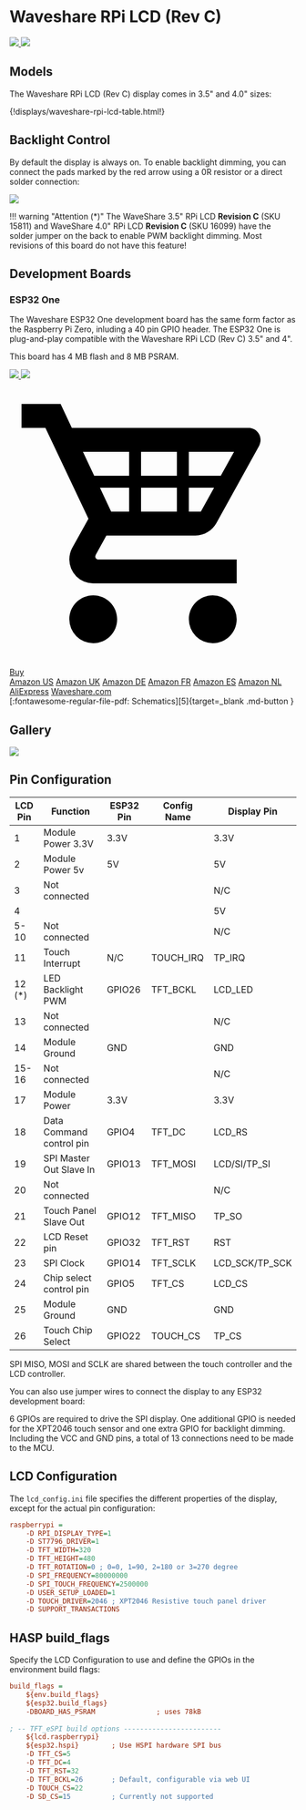 <h1>Waveshare RPi LCD (Rev C)</h1>

<div class="row justify-content-center">
        <a href="../../assets/images/displays/waveshare-rpi-40-front.jpg" data-toggle="lightbox" data-gallery="example-gallery" class="col-sm-4" data-title="WaveShare 4.0&quot; RPi LCD (Rev C)" data-footer="Copyright © 2021, Waveshare, All Rights Reserved - Used with permission">
            <img src="../../assets/images/displays/waveshare-rpi-40-front.jpg" class="img-fluid">
        </a>
        <a href="../../assets/images/displays/waveshare-rpi-40-back.jpg" data-toggle="lightbox" data-gallery="example-gallery" class="col-sm-4" data-title="WaveShare 4.0&quot; RPi LCD (Rev C)" data-footer="Copyright © 2021, Waveshare, All Rights Reserved - Used with permission">
            <img src="../../assets/images/displays/waveshare-rpi-40-back.jpg" class="img-fluid">
        </a>
</div>

## Models

The Waveshare RPi LCD (Rev C) display comes in 3.5" and 4.0" sizes:

{!displays/waveshare-rpi-lcd-table.html!}



## Backlight Control

By default the display is always on. To enable backlight dimming, you can connect the pads marked by the red arrow using a 0R resistor or a direct solder connection:

<div class="row justify-content-center">
    <a href="../../assets/images/displays/waveshare-rpi-35-backlight.jpg" data-toggle="lightbox" data-gallery="example-gallery" class="col-sm-6" data-title="WaveShare 3.5&quot; RPi LCD (Rev C) Backlight Jumper" data-footer="Copyright © 2021, Waveshare, All Rights Reserved - Used with permission">
            <img src="../../assets/images/displays/waveshare-rpi-35-backlight.jpg" class="img-fluid">
    </a>
</div>

!!! warning "Attention (*)"
    The WaveShare 3.5" RPi LCD **Revision C** (SKU 15811) and WaveShare 4.0" RPi LCD **Revision C** (SKU 16099) have the solder jumper on the back to enable PWM backlight dimming.
    Most revisions of this board do not have this feature!


## Development Boards

### ESP32 One

The Waveshare ESP32 One development board has the same form factor as the Raspberry Pi Zero, inluding a 40 pin GPIO header.
The ESP32 One is plug-and-play compatible with the Waveshare RPi LCD (Rev C) 3.5" and 4".

This board has 4 MB flash and 8 MB PSRAM.

<div class="row justify-content-center">
    <a href="../../assets/images/displays/waveshare-esp32-one-front.jpg" data-toggle="lightbox" data-gallery="example-gallery" class="col-sm-4" data-title="WaveShare ESP32 One" data-footer="Copyright © 2021, Waveshare, All Rights Reserved - Used with permission">
                <img src="../../assets/images/displays/waveshare-esp32-one-front.jpg" class="img-fluid">
    </a>
    <a href="../../assets/images/displays/waveshare-esp32-one-pinout.jpg" data-toggle="lightbox" data-gallery="example-gallery" class="col-sm-4" data-title="WaveShare ESP32 One Pinout" data-footer="Copyright © 2021, Waveshare, All Rights Reserved - Used with permission">
                <img src="../../assets/images/displays/waveshare-esp32-one-pinout.jpg" class="img-fluid">
    </a>
</div>

<div class="dropdown show">
    <a class="md-button md-button--primary dropdown-toggle" href="#" role="button" id="dropdownMenuLink"
        data-toggle="dropdown" aria-haspopup="true" aria-expanded="false"> <span class="twemoji"><svg
                xmlns="http://www.w3.org/2000/svg" viewBox="0 0 24 24">
                <path
                    d="M19 20c0 1.11-.89 2-2 2a2 2 0 0 1-2-2c0-1.11.89-2 2-2a2 2 0 0 1 2 2M7 18c-1.11 0-2 .89-2 2a2 2 0 0 0 2 2c1.11 0 2-.89 2-2s-.89-2-2-2m.2-3.37-.03.12c0 .14.11.25.25.25H19v2H7a2 2 0 0 1-2-2c0-.35.09-.68.24-.96l1.36-2.45L3 4H1V2h3.27l.94 2H20c.55 0 1 .45 1 1 0 .17-.05.34-.12.5l-3.58 6.47c-.34.61-1 1.03-1.75 1.03H8.1l-.9 1.63M8.5 11H10V9H7.56l.94 2M11 9v2h3V9h-3m3-1V6h-3v2h3m3.11 1H15v2h1l1.11-2m1.67-3H15v2h2.67l1.11-2M6.14 6l.94 2H10V6H6.14z">
                </path>
            </svg></span> Buy </a>
    <div class="dropdown-menu" aria-labelledby="dropdownMenuLink">
        <a class="dropdown-item md-typeset__table" target="_blank" href="https://www.amazon.com/dp/B08TBB2R2G/">Amazon
            US</a>
        <a class="dropdown-item md-typeset__table" target="_blank" href="https://www.amazon.co.uk/dp/B08TBB2R2G/">Amazon
            UK</a>
        <a class="dropdown-item md-typeset__table" target="_blank" href="https://www.amazon.de/dp/B08TBB2R2G/">Amazon
            DE</a>
        <a class="dropdown-item md-typeset__table" target="_blank" href="https://www.amazon.fr/dp/B08TBB2R2G/">Amazon
            FR</a>
        <a class="dropdown-item md-typeset__table" target="_blank" href="https://www.amazon.es/dp/B08TBB2R2G/">Amazon
            ES</a>
        <a class="dropdown-item md-typeset__table" target="_blank" href="https://www.amazon.nl/dp/B08TBB2R2G/">Amazon
            NL</a>
        <div class="dropdown-divider"></div>
        <a class="dropdown-item md-typeset__table" target="_blank"
            href="https://s.click.aliexpress.com/e/_AYV2FF">AliExpress</a>
        <a class="dropdown-item md-typeset__table" target="_blank"
            href="https://www.waveshare.com/esp32-one.htm">Waveshare.com</a>
    </div>
</div>
[:fontawesome-regular-file-pdf: Schematics][5]{target=_blank .md-button }


## Gallery

<div class="row justify-content-center">
    <a href="../../assets/images/builds/telemetry-plate.png" data-toggle="lightbox" data-gallery="example-gallery" class="col-sm-4" data-title="Telemetry panel" data-footer="Waveshare RPi LCD (Rev C) display with ESP32 One board">
        <img src="../../assets/images/builds/telemetry-plate.png" class="img-fluid">
    </a>
</div>


## Pin Configuration

LCD Pin |Function          |ESP32 Pin  |Config Name|Display Pin |
------|--------------------|-----------|-----------|------------|
1     |Module Power 3.3V   |3.3V       |           |3.3V
2     |Module Power 5v     |5V         |           |5V
3     | Not connected      |           |           |N/C
4     |                    |           |           |5V
5-10  | Not connected      |           |           |N/C
11    | Touch Interrupt    |N/C        |TOUCH_IRQ  |TP_IRQ
12 (*)| LED Backlight PWM  |GPIO26     |TFT_BCKL   |LCD_LED
13    | Not connected      |           |           |N/C
14    |Module Ground       |GND        |           |GND
15-16 | Not connected      |           |           |N/C
17    |Module Power        |3.3V       |           |3.3V
18    |Data Command control pin|GPIO4  |TFT_DC     |LCD_RS
19    |SPI Master Out Slave In |GPIO13 |TFT_MOSI   |LCD/SI/TP_SI
20    |Not connected       |           |           |N/C
21    |Touch Panel Slave Out|GPIO12    |TFT_MISO   |TP_SO
22    |LCD Reset pin       |GPIO32     |TFT_RST    |RST
23    |SPI Clock           |GPIO14     |TFT_SCLK   |LCD_SCK/TP_SCK
24    |Chip select control pin|GPIO5   |TFT_CS     |LCD_CS
25    |Module Ground	   |GND        |           |GND
26    |Touch Chip Select   |GPIO22     |TOUCH_CS   |TP_CS

SPI MISO, MOSI and SCLK are shared between the touch controller and the LCD controller.

You can also use jumper wires to connect the display to any ESP32 development board:

6 GPIOs are required to drive the SPI display. One additional GPIO is needed for the XPT2046 touch sensor and one extra GPIO for backlight dimming.
Including the VCC and GND pins, a total of 13 connections need to be made to the MCU.


## LCD Configuration

The `lcd_config.ini` file specifies the different properties of the display, except for the actual pin configuration:

```ini linenums="1"
raspberrypi =
    -D RPI_DISPLAY_TYPE=1
    -D ST7796_DRIVER=1
    -D TFT_WIDTH=320
    -D TFT_HEIGHT=480
    -D TFT_ROTATION=0 ; 0=0, 1=90, 2=180 or 3=270 degree
    -D SPI_FREQUENCY=80000000
    -D SPI_TOUCH_FREQUENCY=2500000
    -D USER_SETUP_LOADED=1
    -D TOUCH_DRIVER=2046 ; XPT2046 Resistive touch panel driver
    -D SUPPORT_TRANSACTIONS
```

## HASP build_flags

Specify the LCD Configuration to use and define the GPIOs in the environment build flags:

```ini linenums="1"
build_flags =
    ${env.build_flags}
    ${esp32.build_flags}
    -DBOARD_HAS_PSRAM               ; uses 78kB
    
; -- TFT_eSPI build options ------------------------
    ${lcd.raspberrypi}
    ${esp32.hspi}        ; Use HSPI hardware SPI bus
    -D TFT_CS=5
    -D TFT_DC=4
    -D TFT_RST=32
    -D TFT_BCKL=26       ; Default, configurable via web UI
    -D TOUCH_CS=22
    -D SD_CS=15          ; Currently not supported
```

[1]: https://www.waveshare.com/4inch-rpi-lcd-c.htm
[2]: https://www.aliexpress.com/item/32976207190.html
[3]: https://www.waveshare.com/3.5inch-rpi-lcd-c.htm
[4]: https://shop.atmegazero.com/products/atmegazero-esp32-s2
[5]: https://www.waveshare.com/w/upload/a/a1/ESP32_One_Sch.pdf